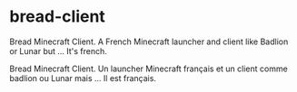 # bread-client
Bread Minecraft Client. A French Minecraft launcher and client like Badlion or Lunar but ... It's french.

Bread Minecraft Client. Un launcher Minecraft français et un client comme badlion ou Lunar mais ... Il est français.
